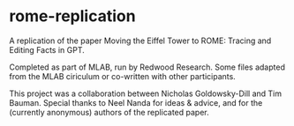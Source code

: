 # rome-replication

A replication of the paper Moving the Eiffel Tower to ROME: Tracing and Editing Facts in GPT.

Completed as part of MLAB, run by Redwood Research. Some files adapted from the MLAB ciriculum or co-written with other participants.

This project was a collaboration between Nicholas Goldowsky-Dill and Tim Bauman. Special thanks to Neel Nanda for ideas & advice, and for the (currently anonymous) authors of the replicated paper.
